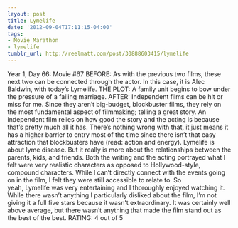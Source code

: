 ```yaml
---
layout: post
title: Lymelife
date: '2012-09-04T17:11:15-04:00'
tags:
- Movie Marathon
- lymelife
tumblr_url: http://reelmatt.com/post/30888603415/lymelife
---
```

Year 1, Day 66: Movie #67
BEFORE: As with the previous two films, these next two can be connected through the actor. In this case, it is Alec Baldwin, with today’s Lymelife.
THE PLOT: A family unit begins to bow under the pressure of a failing marriage.
AFTER: Independent films can be hit or miss for me. Since they aren’t big-budget, blockbuster films, they rely on the most fundamental aspect of filmmaking; telling a great story. An independent film relies on how good the story and the acting is because that’s pretty much all it has. There’s nothing wrong with that, it just means it has a higher barrier to entry most of the time since there isn’t that easy attraction that blockbusters have (read: action and energy).
Lymelife is about lyme disease. But it really is more about the relationships between the parents, kids, and friends. Both the writing and the acting portrayed what I felt were very realistic characters as opposed to Hollywood-style, compound characters. While I can’t directly connect with the events going on in the film, I felt they were still accessible to relate to.
So yeah, Lymelife was very entertaining and I thoroughly enjoyed watching it. While there wasn’t anything I particularly disliked about the film, I’m not giving it a full five stars because it wasn’t extraordinary. It was certainly well above average, but there wasn’t anything that made the film stand out as the best of the best.
RATING: 4 out of 5
